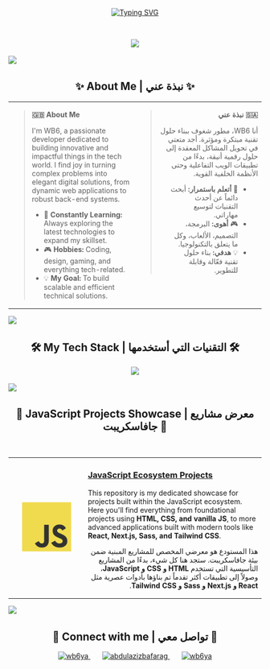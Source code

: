 <div align="center">
  
  <a href="https://git.io/typing-svg"><img src="https://readme-typing-svg.herokuapp.com?font=Fira+Code&size=28&pause=1000&color=36BCF7&center=true&vCenter=true&width=700&lines=Hello+there!+I'm+WB6+👋;A+Developer+%26+Creative+Problem-Solver.;Welcome+to+my+corner+of+the+internet+✨" alt="Typing SVG"></a>

</div>

<br>

<p align="center">
  <img src="https://github.com/wb6ya/wb6ya/blob/main/assets/30c76ad8-32ce-4f71-83a8-a45380d0b936-ezgif.com-optimize%20(1).gif" width="200px" />
</p>

<img src="https://raw.githubusercontent.com/MAZHARMIK/MAZHARMIK/main/separator.gif">

<div align="center">
  <h2>✨ About Me | نبذة عني ✨</h2>
</div>

<table width="100%">
<tr>

<td width="50%" valign="top">
<blockquote>
  <p><strong>🇬🇧 About Me</strong></p>
  <p>I'm WB6, a passionate developer dedicated to building innovative and impactful things in the tech world. I find joy in turning complex problems into elegant digital solutions, from dynamic web applications to robust back-end systems.</p>
  <ul>
    <li>🧠 <strong>Constantly Learning:</strong> Always exploring the latest technologies to expand my skillset.</li>
    <li>🎮 <strong>Hobbies:</strong> Coding, design, gaming, and everything tech-related.</li>
    <li>💡 <strong>My Goal:</strong> To build scalable and efficient technical solutions.</li>
  </ul>
</blockquote>
</td>

<td width="50%" valign="top" dir="rtl">
<blockquote dir="rtl">
  <p><strong>🇸🇦 نبذة عني</strong></p>
  <p>أنا WB6، مطور شغوف ببناء حلول تقنية مبتكرة ومؤثرة. أجد متعتي في تحويل المشاكل المعقدة إلى حلول رقمية أنيقة، بدءًا من تطبيقات الويب التفاعلية وحتى الأنظمة الخلفية القوية.</p>
  <ul>
    <li>🧠 <strong>أتعلم باستمرار:</strong> أبحث دائماً عن أحدث التقنيات لتوسيع مهاراتي.</li>
    <li>🎮 <strong>أهوى:</strong> البرمجة، التصميم، الألعاب، وكل ما يتعلق بالتكنولوجيا.</li>
    <li>💡 <strong>هدفي:</strong> بناء حلول تقنية فعّالة وقابلة للتطوير.</li>
  </ul>
</blockquote>
</td>

</tr>
</table>

<img src="https://raw.githubusercontent.com/MAZHARMIK/MAZHARMIK/main/separator.gif">

<div align="center">
  <h2>🛠️ My Tech Stack | التقنيات التي أستخدمها 🛠️</h2>
</div>

<p align="center">
  <a href="https://skillicons.dev">
    <img src="https://skillicons.dev/icons?i=aws,bootstrap,css,git,html,java,js,mongodb,mysql,nextjs,nodejs,react,reactnative,tailwind,ts&perline=12" />
  </a>
</p>

<img src="https://raw.githubusercontent.com/MAZHARMIK/MAZHARMIK/main/separator.gif">

<div align="center">
  <h2>🚀 JavaScript Projects Showcase | معرض مشاريع جافاسكريبت 🚀</h2>
</div>
<br>
<table width="85%" align="center">
<tr>
<td width="30%" valign="middle" align="center">
  <a href="https://github.com/wb6ya/30DaysJsProjects" target="_blank">
    <img src="https://raw.githubusercontent.com/devicons/devicon/master/icons/javascript/javascript-original.svg" width="100px" alt="JavaScript Logo"/>
  </a>
</td>
<td width="70%" valign="top">
  <h3><a href="https://github.com/wb6ya/30DaysJsProjects" target="_blank">JavaScript Ecosystem Projects</a></h3>
  <p>This repository is my dedicated showcase for projects built within the JavaScript ecosystem. Here you'll find everything from foundational projects using <b>HTML, CSS, and vanilla JS</b>, to more advanced applications built with modern tools like <b>React, Next.js, Sass, and Tailwind CSS</b>.</p>
  <p dir="rtl">هذا المستودع هو معرضي المخصص للمشاريع المبنية ضمن بيئة جافاسكريبت. ستجد هنا كل شيء، بدءًا من المشاريع التأسيسية التي تستخدم <b>HTML و CSS و JavaScript</b>، وصولاً إلى تطبيقات أكثر تقدماً تم بناؤها بأدوات عصرية مثل <b>React و Next.js و Sass و Tailwind CSS</b>.</p>
</td>
</tr>
</table>

<img src="https://raw.githubusercontent.com/MAZHARMIK/MAZHARMIK/main/separator.gif">

<div align="center">
  <h2>🤝 Connect with me | تواصل معي 🤝</h2>
</div>
<p align="center">
  <a href="https://twitter.com/wb6ya" target="blank">
    <img src="https://raw.githubusercontent.com/rahuldkjain/github-profile-readme-generator/master/src/images/icons/Social/twitter.svg" alt="wb6ya" height="40" width="40" />
  </a>
  &nbsp;&nbsp;&nbsp;&nbsp;&nbsp;
  <a href="https://linkedin.com/in/abdulazizbafarag" target="blank">
    <img src="https://raw.githubusercontent.com/rahuldkjain/github-profile-readme-generator/master/src/images/icons/Social/linked-in-alt.svg" alt="abdulazizbafarag" height="40" width="40" />
  </a>
  &nbsp;&nbsp;&nbsp;&nbsp;&nbsp;
  <a href="https://instagram.com/wb6ya" target="blank">
    <img src="https://raw.githubusercontent.com/rahuldkjain/github-profile-readme-generator/master/src/images/icons/Social/instagram.svg" alt="wb6ya" height="40" width="40" />
  </a>
</p>
